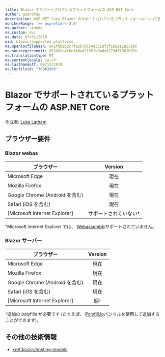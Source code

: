 ```yaml
---
title: Blazor でサポートされているプラットフォームの ASP.NET Core
author: guardrex
description: ASP.NET Core Blazor のサポートされているプラットフォームについて説明します。
monikerRange: '>= aspnetcore-3.0'
ms.author: riande
ms.custom: mvc
ms.date: 07/01/2019
uid: blazor/supported-platforms
ms.openlocfilehash: 042fbb1b2c7f92b7dc6443319f3f195a12a55adc
ms.sourcegitcommit: 092061c4f6ef46ed2165fa84de6273d3786fb97e
ms.translationtype: MT
ms.contentlocale: ja-JP
ms.lasthandoff: 09/13/2019
ms.locfileid: "70963880"
---
```

# <a name="aspnet-core-blazor-supported-platforms"></a>Blazor でサポートされているプラットフォームの ASP.NET Core

作成者: [Luke Latham](https://github.com/guardrex)

## <a name="browser-requirements"></a>ブラウザー要件

### <a name="blazor-webassembly"></a>Blazor webas

| ブラウザー                          | Version               |
| -------------------------------- | :-------------------: |
| Microsoft Edge                   | 現在               |
| Mozilla Firefox                  | 現在               |
| Google Chrome (Android を含む) | 現在               |
| Safari (iOS を含む)            | 現在               |
| [Microsoft Internet Explorer]      | サポートされていない&dagger; |

&dagger;Microsoft Internet Explorer では、 [Webassembly](https://webassembly.org)サポートされていません。

### <a name="blazor-server"></a>Blazor サーバー

| ブラウザー                          | Version    |
| -------------------------------- | :--------: |
| Microsoft Edge                   | 現在    |
| Mozilla Firefox                  | 現在    |
| Google Chrome (Android を含む) | 現在    |
| Safari (iOS を含む)            | 現在    |
| [Microsoft Internet Explorer]      | 個&dagger; |

&dagger;追加の polyfills が必要です (たとえば、 [Polyfill.io](https://polyfill.io/v3/)バンドルを使用して追加することができます)。

## <a name="additional-resources"></a>その他の技術情報

* <xref:blazor/hosting-models>
